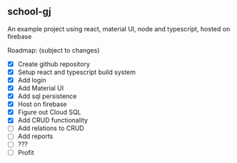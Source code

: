 school-gj
---

An example project using react, material UI, node and typescript, hosted on firebase

Roadmap: (subject to changes)
- [x] Create github repository
- [x] Setup react and typescript build system
- [x] Add login
- [x] Add Material UI
- [x] Add sql persistence
- [x] Host on firebase
- [x] Figure out Cloud SQL
- [x] Add CRUD functionality
- [ ] Add relations to CRUD
- [ ] Add reports
- [ ] ???
- [ ] Profit

